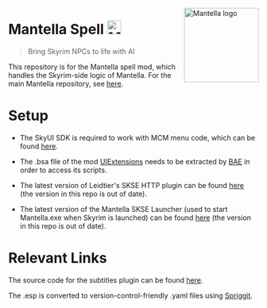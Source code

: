 <img src="./img/mantella_spell_logo_github.png" align="right"
     alt="Mantella logo" width="150" height="auto">
# Mantella Spell <a href="https://www.nexusmods.com/skyrimspecialedition/mods/98631" target="_blank"><img src="./img/nexus_mods_link.png" alt="Mantella Nexus Mods link" width="auto" height="28"/></a>
> Bring Skyrim NPCs to life with AI

This repository is for the Mantella spell mod, which handles the Skyrim-side logic of Mantella. For the main Mantella repository, see [here](https://github.com/art-from-the-machine/Mantella).

# Setup
- The SkyUI SDK is required to work with MCM menu code, which can be found [here](https://github.com/schlangster/skyui/wiki).

- The .bsa file of the mod [UIExtensions](https://www.nexusmods.com/skyrimspecialedition/mods/17561) needs to be extracted by [BAE](https://www.nexusmods.com/fallout4/mods/78?tab=description) in order to access its scripts.

- The latest version of Leidtier's SKSE HTTP plugin can be found [here](https://github.com/Leidtier/SKSE_HTTP) (the version in this repo is out of date).

- The latest version of the Mantella SKSE Launcher (used to start Mantella.exe when Skyrim is launched) can be found [here](https://github.com/art-from-the-machine/Mantella-SKSE-Launcher/releases) (the version in this repo is out of date).

# Relevant Links

The source code for the subtitles plugin can be found [here](https://github.com/swwu/Mantella-Subtitles-Plugin-NG).

The .esp is converted to version-control-friendly .yaml files using [Spriggit](https://github.com/Mutagen-Modding/Spriggit).
